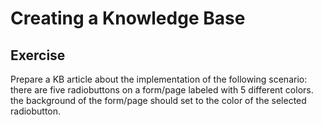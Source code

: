 # **Creating a Knowledge Base**

## **Exercise**

 Prepare a KB article about the implementation of the following scenario: there are five radiobuttons on a form/page labeled with 5 different colors. the background of the form/page should set to the color of the selected radiobutton.






